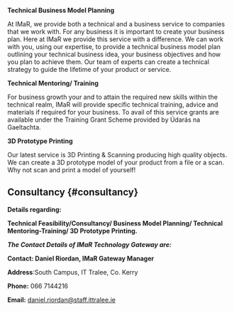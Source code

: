**Technical Business Model Planning**

At IMaR, we provide both a technical and a business service to companies that we work with. For any business it is important to create your business plan. Here at IMaR we provide this service with a difference. We can work with you, using our expertise, to provide a technical business model plan outlining your technical business idea, your business objectives and how you plan to achieve them. Our team of experts can create a technical strategy to guide the lifetime of your product or service.





**Technical Mentoring\/ Training**

For business growth your and to attain the required new skills within the technical realm, IMaR will provide specific technical training, advice and materials if required for your business. To avail of this service grants are available under the Training Grant Scheme provided by Údarás na Gaeltachta.

**3D Prototype Printing**

Our latest service is 3D Printing & Scanning producing high quality objects. We can create a 3D prototype model of your product from a file or a scan. Why not scan and print a model of yourself!

## Consultancy {#consultancy}

**Details regarding:**

**Technical Feasibility\/Consultancy\/ Business Model Planning\/ Technical Mentoring-Training\/ 3D Prototype Printing.**

_**The Contact Details of IMaR Technology Gateway are:**_

**Contact: Daniel Riordan, IMaR Gateway Manager**

**Address**:South Campus, IT Tralee, Co. Kerry

**Phone:** 066 7144216

**Email:** daniel.riordan@staff.ittralee.ie

